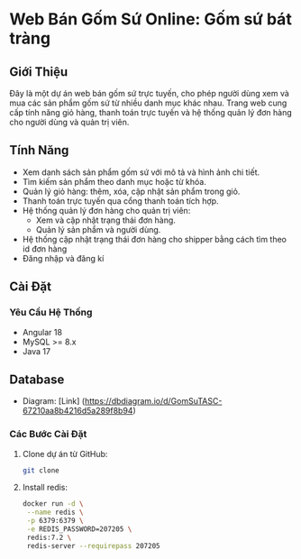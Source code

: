 # Web Bán Gốm Sứ Online: Gốm sứ bát tràng

## Giới Thiệu

Đây là một dự án web bán gốm sứ trực tuyến, cho phép người dùng xem và mua các sản phẩm gốm sứ từ nhiều danh mục khác nhau. Trang web cung cấp tính năng giỏ hàng, thanh toán trực tuyến và hệ thống quản lý đơn hàng cho người dùng và quản trị viên.

## Tính Năng

- Xem danh sách sản phẩm gốm sứ với mô tả và hình ảnh chi tiết.
- Tìm kiếm sản phẩm theo danh mục hoặc từ khóa.
- Quản lý giỏ hàng: thêm, xóa, cập nhật sản phẩm trong giỏ.
- Thanh toán trực tuyến qua cổng thanh toán tích hợp.
- Hệ thống quản lý đơn hàng cho quản trị viên:
  - Xem và cập nhật trạng thái đơn hàng.
  - Quản lý sản phẩm và người dùng.
- Hệ thống cập nhật trạng thái đơn hàng cho shipper bằng cách tìm theo id đơn hàng
- Đăng nhập và đăng kí

## Cài Đặt

### Yêu Cầu Hệ Thống

- Angular 18
- MySQL >= 8.x
- Java 17

## Database
- Diagram: [Link] (https://dbdiagram.io/d/GomSuTASC-67210aa8b4216d5a289f8b94)

### Các Bước Cài Đặt

1. Clone dự án từ GitHub:

   ```bash
   git clone 

   ```

2. Install redis:
    
   ```bash
   docker run -d \
    --name redis \
    -p 6379:6379 \
    -e REDIS_PASSWORD=207205 \
    redis:7.2 \
    redis-server --requirepass 207205

   ```